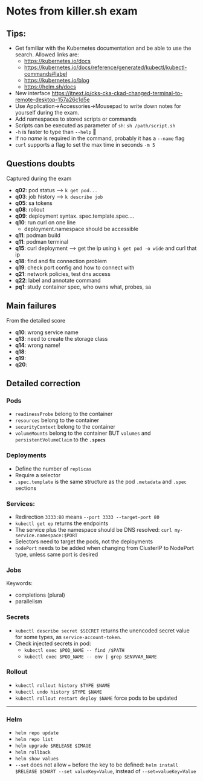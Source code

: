 # Notes from killer.sh exam

## Tips:

* Get familiar with the Kubernetes documentation and be able to use the search. Allowed links are:
  * https://kubernetes.io/docs
  * https://kubernetes.io/docs/reference/generated/kubectl/kubectl-commands#label
  * https://kubernetes.io/blog
  * https://helm.sh/docs
* New interface https://itnext.io/cks-cka-ckad-changed-terminal-to-remote-desktop-157a26c1d5e
* Use Application->Accessories->Mousepad to write down notes for yourself during the exam. 
* Add namespaces to stored scripts or commands
* Scripts can be executed as parameter of `sh`: `sh /path/script.sh`
* `-h` is faster to type than `--help` 🤫
* If no *name* is required in the command, probably it has a `--name` flag
* `curl` supports a flag to set the max time in seconds `-m 5`

## Questions doubts

Captured during the exam

* **q02**: pod status --> `k get pod...`
* **q03**: job history --> `k describe job` 
* **q05**: sa tokens
* **q08**: rollout
* **q09**: deployment syntax. spec.template.spec....
* **q10**: run curl on one line
  * deployment.namespace should be accessible
* **q11**: podman build
* **q11**: podman terminal
* **q15**: curl deployment --> get the ip using `k get pod -o wide` and curl that ip
* **q18**: find and fix connection problem
* **q19**: check port config and how to connect with
* **q21**: network policies, test dns access
* **q22**: label and annotate command
* **pq1**: study container spec, who owns what, probes, sa

## Main failures
From the detailed score

* **q10**: wrong service name
* **q13**: need to create the storage class
* **q14**: wrong name!
* **q18**: 
* **q19**: 
* **q20**: 

## Detailed correction

### Pods
* `readinessProbe` belong to the container
* `resources` belong to the container
* `securityContext` belong to the container
* `volumeMounts` belong to the container BUT `volumes` and `persistentVolumeClaim` to the **`.specs`**

### Deployments
* Define the number of `replicas`
* Require a selector
* `.spec.template` is the same structure as the pod `.metadata` and `.spec` sections

### Services:
* Redirection `3333:80` means `--port 3333 --target-port 80`
* `kubectl get ep` returns the endpoints
* The service plus the namespace should be DNS resolved: `curl my-service.namespace:$PORT`
* Selectors need to target the pods, not the deployments
* `nodePort` needs to be added when changing from ClusterIP to NodePort type, unless same port is desired 

### Jobs
Keywords:
* completions (plural)
* parallelism

### Secrets
* `kubectl describe secret $SECRET` returns the unencoded secret value for some types, as `service-account-token`.
* Check injected secrets in pod:
  * `kubectl exec $POD_NAME -- find /$PATH`
  * `kubectl exec $POD_NAME -- env | grep $ENVVAR_NAME`

### Rollout
* `kubectl rollout history $TYPE $NAME`
* `kubectl undo history $TYPE $NAME`
* `kubectl rollout restart deploy $NAME` force pods to be updated

---

### Helm
* `helm repo update`
* `helm repo list`
* `helm upgrade $RELEASE $IMAGE`
* `helm rollback`
* `helm show values`
* `--set` does not allow `=` before the key to be defined: `helm install $RELEASE $CHART --set valueKey=Value`, instead of `--set=valueKey=Value`

